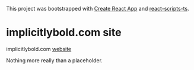 This project was bootstrapped with [Create React App](https://github.com/facebookincubator/create-react-app) and [react-scripts-ts](https://github.com/wmonk/create-react-app-typescript).

# implicitlybold.com site
implicitlybold.com [website](http://implicitlybold.com)

Nothing more really than a placeholder.
